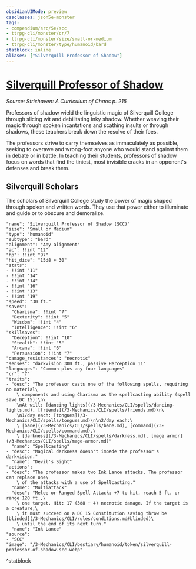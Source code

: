 ```yaml
---
obsidianUIMode: preview
cssclasses: json5e-monster
tags:
- compendium/src/5e/scc
- ttrpg-cli/monster/cr/7
- ttrpg-cli/monster/size/small-or-medium
- ttrpg-cli/monster/type/humanoid/bard
statblock: inline
aliases: ["Silverquill Professor of Shadow"]
---
```

# [Silverquill Professor of Shadow](3-Mechanics\CLI\bestiary\humanoid/silverquill-professor-of-shadow-scc.md)
*Source: Strixhaven: A Curriculum of Chaos p. 215*  

Professors of shadow wield the linguistic magic of Silverquill College through slicing wit and debilitating inky shadow. Whether weaving their magic through spoken incantations and scathing insults or through shadows, these teachers break down the resolve of their foes.

The professors strive to carry themselves as immaculately as possible, seeking to overawe and wrong-foot anyone who would stand against them in debate or in battle. In teaching their students, professors of shadow focus on words that find the tiniest, most invisible cracks in an opponent's defenses and break them.

## Silverquill Scholars

The scholars of Silverquill College study the power of magic shaped through spoken and written words. They use that power either to illuminate and guide or to obscure and demoralize.

```statblock
"name": "Silverquill Professor of Shadow (SCC)"
"size": "Small or Medium"
"type": "humanoid"
"subtype": "bard"
"alignment": "Any alignment"
"ac": !!int "12"
"hp": !!int "97"
"hit_dice": "15d8 + 30"
"stats":
- !!int "11"
- !!int "14"
- !!int "14"
- !!int "16"
- !!int "13"
- !!int "19"
"speed": "30 ft."
"saves":
  "Charisma": !!int "7"
  "Dexterity": !!int "5"
  "Wisdom": !!int "4"
  "Intelligence": !!int "6"
"skillsaves":
  "Deception": !!int "10"
  "Stealth": !!int "5"
  "Arcana": !!int "6"
  "Persuasion": !!int "7"
"damage_resistances": "necrotic"
"senses": "darkvision 300 ft., passive Perception 11"
"languages": "Common plus any four languages"
"cr": "7"
"traits":
- "desc": "The professor casts one of the following spells, requiring no material\
    \ components and using Charisma as the spellcasting ability (spell save DC 15):\n\
    \nAt will: [dancing lights](/3-Mechanics/CLI/spells/dancing-lights.md), [friends](/3-Mechanics/CLI/spells/friends.md)\n\
    \n1/day each: [tongues](/3-Mechanics/CLI/spells/tongues.md)\n\n2/day each:\
    \ [bane](/3-Mechanics/CLI/spells/bane.md), [command](/3-Mechanics/CLI/spells/command.md),\
    \ [darkness](/3-Mechanics/CLI/spells/darkness.md), [mage armor](/3-Mechanics/CLI/spells/mage-armor.md)"
  "name": "Spellcasting"
- "desc": "Magical darkness doesn't impede the professor's darkvision."
  "name": "Devil's Sight"
"actions":
- "desc": "The professor makes two Ink Lance attacks. The professor can replace one\
    \ of the attacks with a use of Spellcasting."
  "name": "Multiattack"
- "desc": "Melee or Ranged Spell Attack: +7 to hit, reach 5 ft. or range 120 ft.,\
    \ one target. Hit: 17 (3d8 + 4) necrotic damage. If the target is a creature,\
    \ it must succeed on a DC 15 Constitution saving throw be [blinded](/3-Mechanics/CLI/rules/conditions.md#blinded)\
    \ until the end of its next turn."
  "name": "Ink Lance"
"source":
- "SCC"
"image": "/3-Mechanics/CLI/bestiary/humanoid/token/silverquill-professor-of-shadow-scc.webp"
```
^statblock